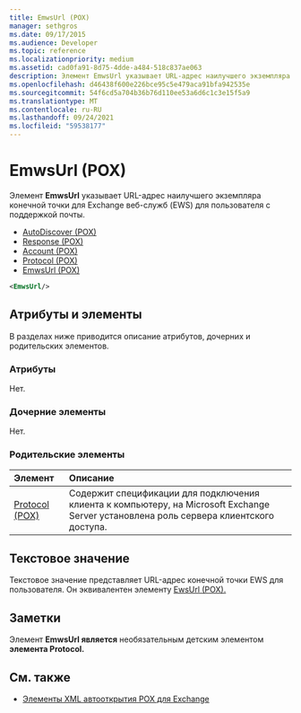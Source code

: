```yaml
---
title: EmwsUrl (POX)
manager: sethgros
ms.date: 09/17/2015
ms.audience: Developer
ms.topic: reference
ms.localizationpriority: medium
ms.assetid: cad0fa91-8d75-4dde-a484-518c837ae063
description: Элемент EmwsUrl указывает URL-адрес наилучшего экземпляра конечной точки для Exchange веб-служб (EWS) для пользователя с поддержкой почты.
ms.openlocfilehash: d46438f600e226bce95c5e479aca91bfa942535e
ms.sourcegitcommit: 54f6cd5a704b36b76d110ee53a6d6c1c3e15f5a9
ms.translationtype: MT
ms.contentlocale: ru-RU
ms.lasthandoff: 09/24/2021
ms.locfileid: "59538177"
---
```

# <a name="emwsurl-pox"></a>EmwsUrl (POX)

Элемент **EmwsUrl** указывает URL-адрес наилучшего экземпляра конечной точки для Exchange веб-служб (EWS) для пользователя с поддержкой почты. 
  
- [AutoDiscover (POX)](autodiscover-pox.md) 
- [Response (POX)](response-pox.md) 
- [Account (POX)](account-pox.md) 
- [Protocol (POX)](protocol-pox.md) 
- [EmwsUrl (POX)](emwsurl-pox.md)
  
```XML
<EmwsUrl/>
```

## <a name="attributes-and-elements"></a>Атрибуты и элементы

В разделах ниже приводится описание атрибутов, дочерних и родительских элементов.
  
### <a name="attributes"></a>Атрибуты

Нет.
  
### <a name="child-elements"></a>Дочерние элементы

Нет.
  
### <a name="parent-elements"></a>Родительские элементы

|**Элемент**|**Описание**|
|:-----|:-----|
|[Protocol (POX)](protocol-pox.md) <br/> |Содержит спецификации для подключения клиента к компьютеру, на Microsoft Exchange Server установлена роль сервера клиентского доступа.  <br/> |
   
## <a name="text-value"></a>Текстовое значение

Текстовое значение представляет URL-адрес конечной точки EWS для пользователя. Он эквивалентен элементу [EwsUrl (POX).](ewsurl-pox.md) 
  
## <a name="remarks"></a>Заметки

Элемент **EmwsUrl является** необязательным детским элементом **элемента Protocol.** 
  
## <a name="see-also"></a>См. также

- [Элементы XML автооткрытия POX для Exchange](pox-autodiscover-xml-elements-for-exchange.md)

